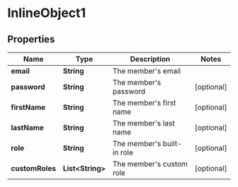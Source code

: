 

# InlineObject1


## Properties

Name | Type | Description | Notes
------------ | ------------- | ------------- | -------------
**email** | **String** | The member&#39;s email | 
**password** | **String** | The member&#39;s password |  [optional]
**firstName** | **String** | The member&#39;s first name |  [optional]
**lastName** | **String** | The member&#39;s last name |  [optional]
**role** | **String** | The member&#39;s built-in role |  [optional]
**customRoles** | **List&lt;String&gt;** | The member&#39;s custom role |  [optional]



